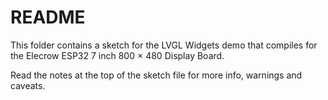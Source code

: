 # README

This folder contains a sketch for the LVGL Widgets demo that compiles for the Elecrow ESP32 7 inch 800 × 480 Display Board.

Read the notes at the top of the sketch file for more info, warnings and caveats.

